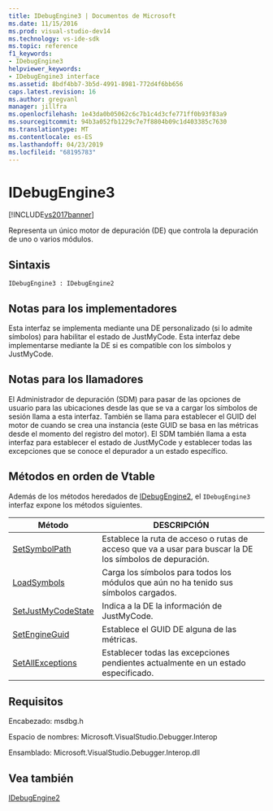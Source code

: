 ```yaml
---
title: IDebugEngine3 | Documentos de Microsoft
ms.date: 11/15/2016
ms.prod: visual-studio-dev14
ms.technology: vs-ide-sdk
ms.topic: reference
f1_keywords:
- IDebugEngine3
helpviewer_keywords:
- IDebugEngine3 interface
ms.assetid: 8bdf4bb7-3b5d-4991-8981-772d4f6bb656
caps.latest.revision: 16
ms.author: gregvanl
manager: jillfra
ms.openlocfilehash: 1e43da0b05062c6c7b1c4d3cfe771ff0b93f83a9
ms.sourcegitcommit: 94b3a052fb1229c7e7f8804b09c1d403385c7630
ms.translationtype: MT
ms.contentlocale: es-ES
ms.lasthandoff: 04/23/2019
ms.locfileid: "68195783"
---
```

# <a name="idebugengine3"></a>IDebugEngine3
[!INCLUDE[vs2017banner](../../../includes/vs2017banner.md)]

Representa un único motor de depuración (DE) que controla la depuración de uno o varios módulos.  
  
## <a name="syntax"></a>Sintaxis  
  
```  
IDebugEngine3 : IDebugEngine2  
```  
  
## <a name="notes-for-implementers"></a>Notas para los implementadores  
 Esta interfaz se implementa mediante una DE personalizado (si lo admite símbolos) para habilitar el estado de JustMyCode. Esta interfaz debe implementarse mediante la DE si es compatible con los símbolos y JustMyCode.  
  
## <a name="notes-for-callers"></a>Notas para los llamadores  
 El Administrador de depuración (SDM) para pasar de las opciones de usuario para las ubicaciones desde las que se va a cargar los símbolos de sesión llama a esta interfaz. También se llama para establecer el GUID del motor de cuando se crea una instancia (este GUID se basa en las métricas desde el momento del registro del motor). El SDM también llama a esta interfaz para establecer el estado de JustMyCode y establecer todas las excepciones que se conoce el depurador a un estado específico.  
  
## <a name="methods-in-vtable-order"></a>Métodos en orden de Vtable  
 Además de los métodos heredados de [IDebugEngine2](../../../extensibility/debugger/reference/idebugengine2.md), el `IDebugEngine3` interfaz expone los métodos siguientes.  
  
|Método|DESCRIPCIÓN|  
|------------|-----------------|  
|[SetSymbolPath](../../../extensibility/debugger/reference/idebugengine3-setsymbolpath.md)|Establece la ruta de acceso o rutas de acceso que va a usar para buscar la DE los símbolos de depuración.|  
|[LoadSymbols](../../../extensibility/debugger/reference/idebugengine3-loadsymbols.md)|Carga los símbolos para todos los módulos que aún no ha tenido sus símbolos cargados.|  
|[SetJustMyCodeState](../../../extensibility/debugger/reference/idebugengine3-setjustmycodestate.md)|Indica a la DE la información de JustMyCode.|  
|[SetEngineGuid](../../../extensibility/debugger/reference/idebugengine3-setengineguid.md)|Establece el GUID DE alguna de las métricas.|  
|[SetAllExceptions](../../../extensibility/debugger/reference/idebugengine3-setallexceptions.md)|Establecer todas las excepciones pendientes actualmente en un estado especificado.|  
  
## <a name="requirements"></a>Requisitos  
 Encabezado: msdbg.h  
  
 Espacio de nombres:  Microsoft.VisualStudio.Debugger.Interop  
  
 Ensamblado: Microsoft.VisualStudio.Debugger.Interop.dll  
  
## <a name="see-also"></a>Vea también  
 [IDebugEngine2](../../../extensibility/debugger/reference/idebugengine2.md)
